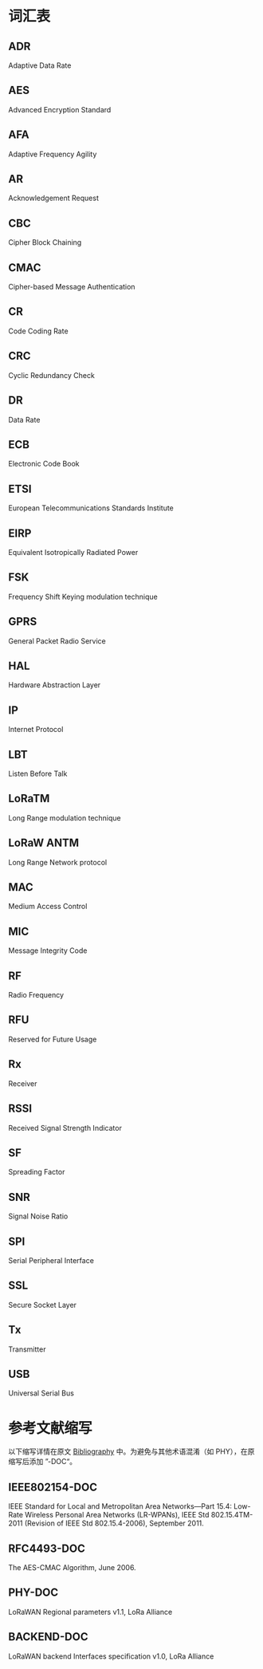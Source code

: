 # 词汇表

## ADR

Adaptive Data Rate

## AES

Advanced Encryption Standard

## AFA

Adaptive Frequency Agility

## AR

Acknowledgement Request

## CBC

Cipher Block Chaining

## CMAC

Cipher-based Message Authentication

## CR

Code Coding Rate

## CRC

Cyclic Redundancy Check

## DR

Data Rate

## ECB

Electronic Code Book

## ETSI

European Telecommunications Standards Institute 

## EIRP

Equivalent Isotropically Radiated Power 

## FSK

Frequency Shift Keying modulation technique 

## GPRS

General Packet Radio Service

## HAL

Hardware Abstraction Layer

## IP

Internet Protocol

## LBT

Listen Before Talk

## LoRaTM

Long Range modulation technique

## LoRaW ANTM

Long Range Network protocol

## MAC

Medium Access Control

## MIC

Message Integrity Code

## RF

Radio Frequency

## RFU

Reserved for Future Usage

## Rx

Receiver

## RSSI

Received Signal Strength Indicator

## SF

Spreading Factor

## SNR

Signal Noise Ratio

## SPI

Serial Peripheral Interface

## SSL

Secure Socket Layer

## Tx

Transmitter

## USB

Universal Serial Bus

# 参考文献缩写

以下缩写详情在原文 [Bibliography](contents/ch24/README.md) 中。为避免与其他术语混淆（如 PHY），在原缩写后添加 ”-DOC“。

## IEEE802154-DOC

IEEE Standard for Local and Metropolitan Area Networks—Part 15.4: Low-Rate Wireless Personal Area Networks (LR-WPANs), IEEE Std 802.15.4TM-2011 (Revision of IEEE Std 802.15.4-2006), September 2011.

## RFC4493-DOC

The AES-CMAC Algorithm, June 2006.

## PHY-DOC

LoRaWAN Regional parameters v1.1, LoRa Alliance

## BACKEND-DOC

LoRaWAN backend Interfaces specification v1.0, LoRa Alliance


